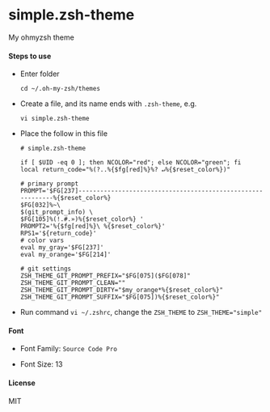 # simple.zsh-theme
My ohmyzsh theme

#### Steps to use

- Enter folder 

  ```
  cd ~/.oh-my-zsh/themes
  ```

- Create a file, and its name ends with `.zsh-theme`, e.g.

  ```
  vi simple.zsh-theme
  ```
  
- Place the follow in this file

  ```
  # simple.zsh-theme

  if [ $UID -eq 0 ]; then NCOLOR="red"; else NCOLOR="green"; fi
  local return_code="%(?..%{$fg[red]%}%? ↵%{$reset_color%})"

  # primary prompt
  PROMPT='$FG[237]------------------------------------------------------------%{$reset_color%}
  $FG[032]%~\
  $(git_prompt_info) \
  $FG[105]%(!.#.»)%{$reset_color%} '
  PROMPT2='%{$fg[red]%}\ %{$reset_color%}'
  RPS1='${return_code}'
  # color vars
  eval my_gray='$FG[237]'
  eval my_orange='$FG[214]'

  # git settings
  ZSH_THEME_GIT_PROMPT_PREFIX="$FG[075]($FG[078]"
  ZSH_THEME_GIT_PROMPT_CLEAN=""
  ZSH_THEME_GIT_PROMPT_DIRTY="$my_orange*%{$reset_color%}"
  ZSH_THEME_GIT_PROMPT_SUFFIX="$FG[075])%{$reset_color%}"
  ```
  
- Run command `vi ~/.zshrc`, change the `ZSH_THEME` to `ZSH_THEME="simple"`

#### Font

- Font Family: `Source Code Pro`

- Font Size: 13

#### License

MIT
